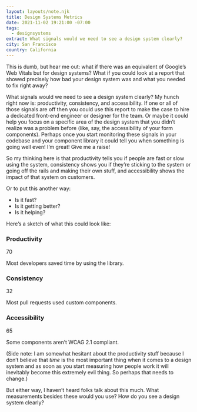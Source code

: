```yaml
---
layout: layouts/note.njk
title: Design Systems Metrics
date: 2021-11-02 19:21:00 -07:00
tags:
  - designsystems
extract: What signals would we need to see a design system clearly?
city: San Francisco
country: California
---
```


This is dumb, but hear me out: what if there was an equivalent of Google’s Web Vitals but for design systems? What if you could look at a report that showed precisely how bad your design system was and what you needed to fix right away?

What signals would we need to see a design system clearly? My hunch right now is: productivity, consistency, and accessibility. If one or all of those signals are off then you could use this report to make the case to hire a dedicated front-end engineer or designer for the team. Or maybe it could help you focus on a specific area of the design system that you didn’t realize was a problem before (like, say, the accessibility of your form components). Perhaps once you start monitoring these signals in your codebase and your component library it could tell you when something is going well even! I’m great! Give me a raise!

So my thinking here is that productivity tells you if people are fast or slow using the system, consistency shows you if they’re sticking to the system or going off the rails and making their own stuff, and accessibility shows the impact of that system on customers.

Or to put this another way:

- Is it fast?
- Is it getting better?
- Is it helping?

Here’s a sketch of what this could look like:

<div class="metrics">
  <div class="metric-card good">
    <h3>Productivity</h3>
    <span class="score">70</span>
    <p>Most developers saved time by using the library.</p>
  </div>

  <div class="metric-card bad">
    <h3>Consistency</h3>
    <span class="score">32</span>
    <p>Most pull requests used custom components.</p>
  </div>

  <div class="metric-card good">
    <h3>Accessibility</h3>
    <span class="score">65</span>
    <p>Some components aren’t WCAG 2.1 compliant.</p>
  </div>
</div>

(Side note: I am somewhat hesitant about the productivity stuff because I don’t believe that _time_ is the most important thing when it comes to a design system and as soon as you start measuring how people work it will inevitably become this extremely evil thing. So perhaps that needs to change.)

But either way, I haven’t heard folks talk about this much. What measurements besides these would you use? How do you see a design system clearly?
